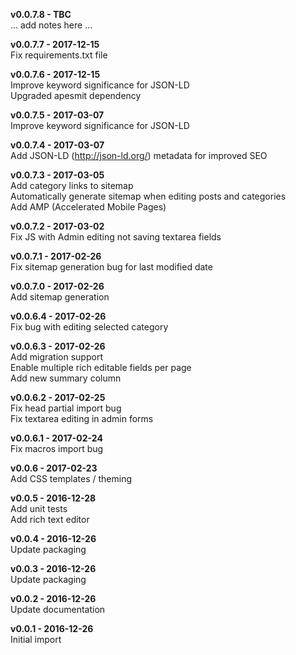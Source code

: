 __v0.0.7.8 - TBC__  
... add notes here ...

__v0.0.7.7 - 2017-12-15__  
Fix requirements.txt file

__v0.0.7.6 - 2017-12-15__  
Improve keyword significance for JSON-LD  
Upgraded apesmit dependency

__v0.0.7.5 - 2017-03-07__  
Improve keyword significance for JSON-LD

__v0.0.7.4 - 2017-03-07__  
Add JSON-LD (http://json-ld.org/) metadata for improved SEO 

__v0.0.7.3 - 2017-03-05__  
Add category links to sitemap  
Automatically generate sitemap when editing posts and categories  
Add AMP (Accelerated Mobile Pages)  

__v0.0.7.2 - 2017-03-02__  
Fix JS with Admin editing not saving textarea fields

__v0.0.7.1 - 2017-02-26__  
Fix sitemap generation bug for last modified date

__v0.0.7.0 - 2017-02-26__  
Add sitemap generation

__v0.0.6.4 - 2017-02-26__  
Fix bug with editing selected category

__v0.0.6.3 - 2017-02-26__  
Add migration support    
Enable multiple rich editable fields per page  
Add new summary column 

__v0.0.6.2 - 2017-02-25__  
Fix head partial import bug  
Fix textarea editing in admin forms

__v0.0.6.1 - 2017-02-24__  
Fix macros import bug 

__v0.0.6 - 2017-02-23__  
Add CSS templates / theming  

__v0.0.5 - 2016-12-28__  
Add unit tests  
Add rich text editor

__v0.0.4 - 2016-12-26__  
Update packaging

__v0.0.3 - 2016-12-26__  
Update packaging

__v0.0.2 - 2016-12-26__  
Update documentation

__v0.0.1 - 2016-12-26__  
Initial import
